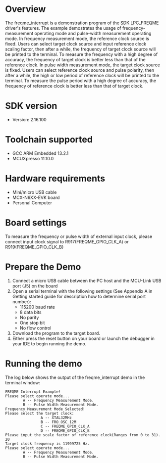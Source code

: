 Overview
========
The freqme_interrupt is a demonstration program of the SDK LPC_FREQME driver's features.
The example demostrates the usage of frequency-measurement operating mode and pulse-width measurement operating mode.
In frequency measurement mode, the reference clock source is fixed. Users can select target clock source and input
reference clock scaling factor, then after a while, the frequency of target clock source will be printed to the
terminal. To measure the frequency with a high degree of accuracy, the frequency of target clock is better less than
that of the reference clock.
In pulse width measurement mode, the target clock source is fixed. Users can select reference clock source and pulse
polarity, then after a while, the high or low period of reference clock will be printed to the terminal. To measure the
pulse period with a high degree of accuracy, the frequency of reference clock is better less than that of target clock.

SDK version
===========
- Version: 2.16.100

Toolchain supported
===================
- GCC ARM Embedded  13.2.1
- MCUXpresso  11.10.0

Hardware requirements
=====================
- Mini/micro USB cable
- MCX-N9XX-EVK board
- Personal Computer

Board settings
==============
To measure the frequency or pulse width of external input clock, please connect input clock signal to
R917(FREQME_GPIO_CLK_A) or R919(FREQME_GPIO_CLK_B)


Prepare the Demo
================
1.  Connect a micro USB cable between the PC host and the MCU-Link USB port (J5) on the board
2.  Open a serial terminal with the following settings (See Appendix A in Getting started guide for description how to determine serial port number):
    - 115200 baud rate
    - 8 data bits
    - No parity
    - One stop bit
    - No flow control
3.  Download the program to the target board.
4.  Either press the reset button on your board or launch the debugger in your IDE to begin running the demo.

Running the demo
================
The log below shows the output of the freqme_interrupt demo in the terminal window:
~~~~~~~~~~~~~~~~~~~~~~~~~~~~~~~~~~~
FREQME Interrupt Example!
Please select operate mode...
        A -- Frequency Measurement Mode.
        B -- Pulse Width Measurement Mode.
Frequency Measurement Mode Selected!
Please select the target clock:
                A -- XTAL32MHz
                B -- FRO_OSC_12M
                C -- FREQME_GPIO_CLK_A
                D -- FREQME_GPIO_CLK_B
Please input the scale factor of reference clock(Ranges from 0 to 31).
20
Target clock frequency is 11999725 Hz.
Please select operate mode...
        A -- Frequency Measurement Mode.
        B -- Pulse Width Measurement Mode.
~~~~~~~~~~~~~~~~~~~~~~~~~~~~~~~~~~~
